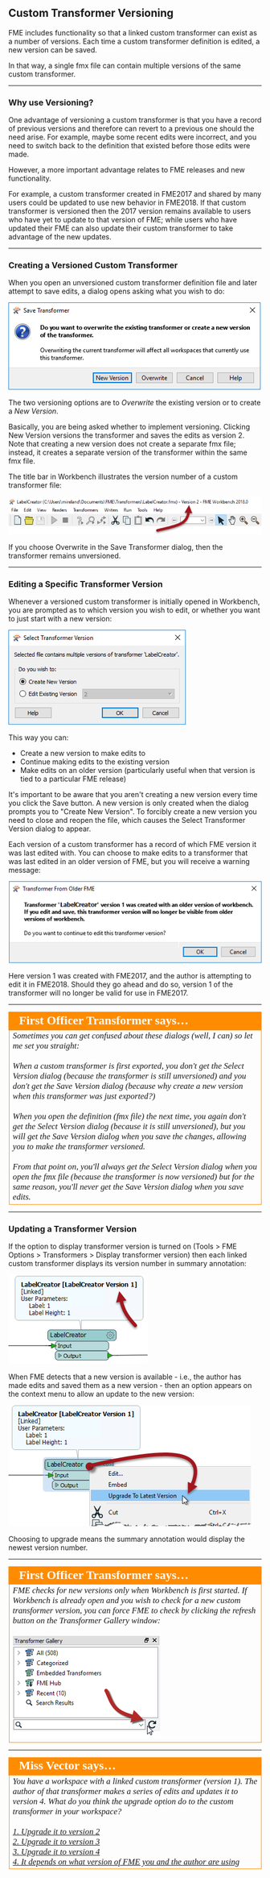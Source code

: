 ## Custom Transformer Versioning

FME includes functionality so that a linked custom transformer can exist as a number of versions. Each time a custom transformer definition is edited, a new version can be saved. 

In that way, a single fmx file can contain multiple versions of the same custom transformer. 

---

### Why use Versioning? ###

One advantage of versioning a custom transformer is that you have a record of previous versions and therefore can revert to a previous one should the need arise. For example, maybe some recent edits were incorrect, and you need to switch back to the definition that existed before those edits were made. 

However, a more important advantage relates to FME releases and new functionality.

For example, a custom transformer created in FME2017 and shared by many users could be updated to use new behavior in FME2018. If that custom transformer is versioned then the 2017 version remains available to users who have yet to update to that version of FME; while users who have updated their FME can also update their custom transformer to take advantage of the new updates.

---

### Creating a Versioned Custom Transformer ###

When you open an unversioned custom transformer definition file and later attempt to save edits, a dialog opens asking what you wish to do:

![](./Images/Img5.041.CreateNewCTVersion.png) 

The two versioning options are to *Overwrite* the existing version or to create a *New Version*. 

Basically, you are being asked whether to implement versioning. Clicking New Version versions the transformer and saves the edits as version 2. Note that creating a new version does not create a separate fmx file; instead, it creates a separate version of the transformer within the same fmx file.

The title bar in Workbench illustrates the version number of a custom transformer file:

![](./Images/Img5.042.NewCTVersionWBHeader.png) <!-- ** Update Screenshot -->

If you choose Overwrite in the Save Transformer dialog, then the transformer remains unversioned.

---

### Editing a Specific Transformer Version ###

Whenever a versioned custom transformer is initially opened in Workbench, you are prompted as to which version you wish to edit, or whether you want to just start with a new version:

![](./Images/Img5.043.CTEditingVersionChoice.png)

This way you can:

- Create a new version to make edits to
- Continue making edits to the existing version
- Make edits on an older version (particularly useful when that version is tied to a particular FME release)

It's important to be aware that you aren't creating a new version every time you click the Save button. A new version is only created when the dialog prompts you to "Create New Version". To forcibly create a new version you need to close and reopen the file, which causes the Select Transformer Version dialog to appear.

Each version of a custom transformer has a record of which FME version it was last edited with. You can choose to make edits to a transformer that was last edited in an older version of FME, but you will receive a warning message:

![](./Images/Img5.044.CTEditingVersionInNewerBuild.png)

Here version 1 was created with FME2017, and the author is attempting to edit it in FME2018. Should they go ahead and do so, version 1 of the transformer will no longer be valid for use in FME2017.

---

<table style="border-spacing: 0px">
<tr>
<td style="vertical-align:middle;background-color:darkorange;border: 2px solid darkorange">
<i class="fa fa-quote-left fa-lg fa-pull-left fa-fw" style="color:white;padding-right: 12px;vertical-align:text-top"></i>
<span style="color:white;font-size:x-large;font-weight: bold;font-family:serif">First Officer Transformer says…</span>
</td>
</tr>

<tr>
<td style="border: 1px solid darkorange">
<span style="font-family:serif; font-style:italic; font-size:larger">
Sometimes you can get confused about these dialogs (well, I can) so let me set you straight:
<br><br>When a custom transformer is first exported, you don't get the Select Version dialog (because the transformer is still unversioned) and you don't get the Save Version dialog (because why create a new version when this transformer was just exported?) 
<br><br>When you open the definition (fmx file) the next time, you again don't get the Select Version dialog (because it is still unversioned), but you will get the Save Version dialog when you save the changes, allowing you to make the transformer versioned. 
<br><br>From that point on, you'll always get the Select Version dialog when you open the fmx file (because the transformer is now versioned) but for the same reason, you'll never get the Save Version dialog when you save edits.
</span>
</td>
</tr>
</table>

---

### Updating a Transformer Version ###

If the option to display transformer version is turned on (Tools &gt; FME Options &gt; Transformers &gt; Display transformer version) then each linked custom transformer displays its version number in summary annotation:

![](./Images/Img5.045.CTVersionSummaryAnnotation.png)

When FME detects that a new version is available - i.e., the author has made edits and saved them as a new version - then an option appears on the context menu to allow an update to the new version:

![](./Images/Img5.046.CTNewVersionAvailable.png) <!-- ** Update Screenshot -->

Choosing to upgrade means the summary annotation would display the newest version number. 

---

<table style="border-spacing: 0px">
<tr>
<td style="vertical-align:middle;background-color:darkorange;border: 2px solid darkorange">
<i class="fa fa-quote-left fa-lg fa-pull-left fa-fw" style="color:white;padding-right: 12px;vertical-align:text-top"></i>
<span style="color:white;font-size:x-large;font-weight: bold;font-family:serif">First Officer Transformer says…</span>
</td>
</tr>

<tr>
<td style="border: 1px solid darkorange">
<span style="font-family:serif; font-style:italic; font-size:larger">
FME checks for new versions only when Workbench is first started. If Workbench is already open and you wish to check for a new custom transformer version, you can force FME to check by clicking the refresh button on the Transformer Gallery window: 
<br><br><img src="./Images/Img5.047.TransGalleryRefresh.png"> <!-- ** Update screenshot -->
</span>
</td>
</tr>
</table>

---

<table style="border-spacing: 0px">
<tr>
<td style="vertical-align:middle;background-color:darkorange;border: 2px solid darkorange">
<i class="fa fa-quote-left fa-lg fa-pull-left fa-fw" style="color:white;padding-right: 12px;vertical-align:text-top"></i>
<span style="color:white;font-size:x-large;font-weight: bold;font-family:serif">Miss Vector says…</span>
</td>
</tr>

<tr>
<td style="border: 1px solid darkorange">
<span style="font-family:serif; font-style:italic; font-size:larger">
You have a workspace with a linked custom transformer (version 1). The author of that transformer makes a series of edits and updates it to version 4. What do you think the upgrade option do to the custom transformer in your workspace?
<br><br><a href="http://52.73.3.37/fmedatastreaming/Manual/QAResponse2017.fmw?chapter=13&question=6&answer=1&DestDataset_TEXTLINE=C%3A%5CFMEOutput%5CQAResponse.html">1. Upgrade it to version 2</a>
<br><a href="http://52.73.3.37/fmedatastreaming/Manual/QAResponse2017.fmw?chapter=13&question=6&answer=2&DestDataset_TEXTLINE=C%3A%5CFMEOutput%5CQAResponse.html">2. Upgrade it to version 3</a>
<br><a href="http://52.73.3.37/fmedatastreaming/Manual/QAResponse2017.fmw?chapter=13&question=6&answer=3&DestDataset_TEXTLINE=C%3A%5CFMEOutput%5CQAResponse.html">3. Upgrade it to version 4</a>
<br><a href="http://52.73.3.37/fmedatastreaming/Manual/QAResponse2017.fmw?chapter=13&question=6&answer=4&DestDataset_TEXTLINE=C%3A%5CFMEOutput%5CQAResponse.html">4. It depends on what version of FME you and the author are using</a>
</span>
</td>
</tr>
</table>


